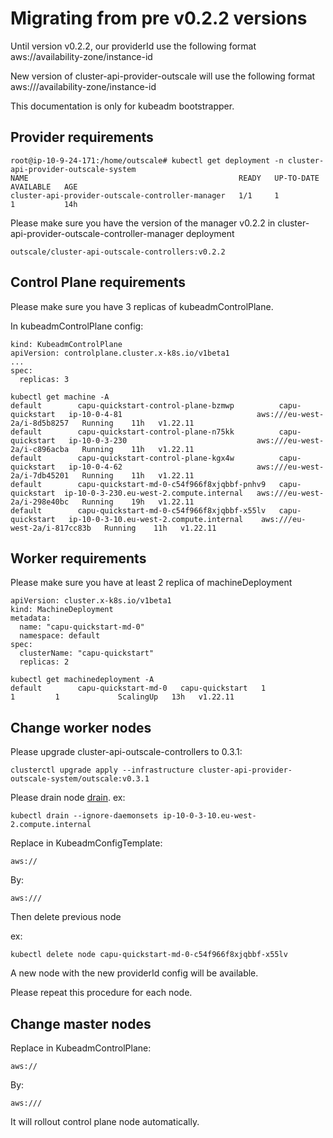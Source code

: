 # Migrating from pre v0.2.2 versions

Until version v0.2.2, our providerId use the following format aws://availability-zone/instance-id

New version of cluster-api-provider-outscale will use the following format aws:///availability-zone/instance-id

This documentation is only for kubeadm bootstrapper.

## Provider requirements

```
root@ip-10-9-24-171:/home/outscale# kubectl get deployment -n cluster-api-provider-outscale-system 
NAME                                               READY   UP-TO-DATE   AVAILABLE   AGE
cluster-api-provider-outscale-controller-manager   1/1     1            1           14h
```

Please make sure you have the version of the manager v0.2.2 in cluster-api-provider-outscale-controller-manager deployment

```
outscale/cluster-api-outscale-controllers:v0.2.2
```

## Control Plane requirements

Please make sure you have 3 replicas of kubeadmControlPlane.

In kubeadmControlPlane config:

```
kind: KubeadmControlPlane
apiVersion: controlplane.cluster.x-k8s.io/v1beta1
...
spec:
  replicas: 3 
```

```
kubectl get machine -A
default        capu-quickstart-control-plane-bzmwp          capu-quickstart   ip-10-0-4-81                              aws:///eu-west-2a/i-8d5b8257   Running    11h   v1.22.11
default        capu-quickstart-control-plane-n75kk          capu-quickstart   ip-10-0-3-230                             aws:///eu-west-2a/i-c896acba   Running    11h   v1.22.11
default        capu-quickstart-control-plane-kgx4w          capu-quickstart   ip-10-0-4-62                              aws:///eu-west-2a/i-7db45201   Running    11h   v1.22.11
default        capu-quickstart-md-0-c54f966f8xjqbbf-pnhv9   capu-quickstart  ip-10-0-3-230.eu-west-2.compute.internal   aws:///eu-west-2a/i-298e40bc   Running    19h   v1.22.11
default        capu-quickstart-md-0-c54f966f8xjqbbf-x55lv   capu-quickstart   ip-10-0-3-10.eu-west-2.compute.internal    aws:///eu-west-2a/i-817cc83b   Running    11h   v1.22.11
```

## Worker requirements

Please make sure you have at least 2 replica of machineDeployment

```
apiVersion: cluster.x-k8s.io/v1beta1
kind: MachineDeployment
metadata:
  name: "capu-quickstart-md-0"
  namespace: default
spec:
  clusterName: "capu-quickstart"
  replicas: 2
```


```
kubectl get machinedeployment -A
default        capu-quickstart-md-0   capu-quickstart   1                  1         1             ScalingUp   13h   v1.22.11
```

## Change worker nodes

Please upgrade cluster-api-outscale-controllers to 0.3.1:

```
clusterctl upgrade apply --infrastructure cluster-api-provider-outscale-system/outscale:v0.3.1
```

Please drain node [drain][drain].
ex:

```
kubectl drain --ignore-daemonsets ip-10-0-3-10.eu-west-2.compute.internal  
```
Replace in KubeadmConfigTemplate:

```
aws://
```

By:

```
aws:///
```

Then delete previous node

ex:
```
kubectl delete node capu-quickstart-md-0-c54f966f8xjqbbf-x55lv
```

A new node with the new providerId config will be available.

Please repeat this procedure for each node.

## Change master nodes

Replace in KubeadmControlPlane:

```
aws://
```

By:

```
aws:///
```

It will rollout control plane node automatically.



<!-- References -->
[drain]: https://kubernetes.io/docs/tasks/administer-cluster/safely-drain-node/
